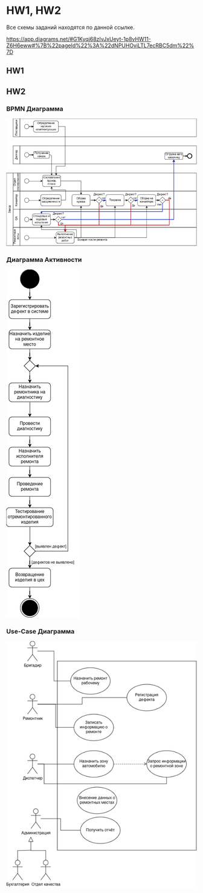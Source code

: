 # HW1, HW2

Все схемы заданий находятся по данной ссылке.

https://app.diagrams.net/#G1Kyqj68zIvJxUeyt-1p8vHW11-Z6H6eww#%7B%22pageId%22%3A%22dNPUHOviLTL7ecRBC5dm%22%7D

## HW1

## HW2

### BPMN Диаграмма
![image](<./images/AutoFactory BPMN.png>)

### Диаграмма Активности
![image](<./images/AutoFactory Активности.png>)

### Use-Case Диаграмма
![image](<./images/AutoFactory Use-Case.png>)

